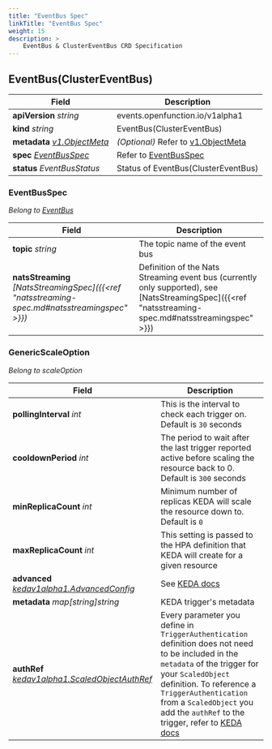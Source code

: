 ```yaml
---
title: "EventBus Spec"
linkTitle: "EventBus Spec"
weight: 15
description: >
    EventBus & ClusterEventBus CRD Specification
---
```


## EventBus(ClusterEventBus)

| Field                                                        | Description                                                  |
| ------------------------------------------------------------ | ------------------------------------------------------------ |
| **apiVersion** *string*                                      | events.openfunction.io/v1alpha1                              |
| **kind** *string*                                            | EventBus(ClusterEventBus)                                    |
| **metadata** *[v1.ObjectMeta](https://pkg.go.dev/k8s.io/apimachinery/pkg/apis/meta/v1#ObjectMeta)* | *(Optional)* Refer to [v1.ObjectMeta](https://pkg.go.dev/k8s.io/apimachinery/pkg/apis/meta/v1#ObjectMeta) |
| **spec** *[EventBusSpec](#eventbusspec)*                     | Refer to [EventBusSpec](#eventbusspec)                       |
| **status** *EventBusStatus*                                  | Status of EventBus(ClusterEventBus)                          |

### EventBusSpec

*Belong to [EventBus](#eventbusclustereventbus)*

| Field                                                        | Description                                                  |
| ------------------------------------------------------------ | ------------------------------------------------------------ |
| **topic** *string*                                           | The topic name of the event bus                              |
| **natsStreaming** *[NatsStreamingSpec]({{<ref "natsstreaming-spec.md#natsstreamingspec" >}})* | Definition of the Nats Streaming event bus (currently only supported), see [NatsStreamingSpec]({{<ref "natsstreaming-spec.md#natsstreamingspec" >}}) |

### GenericScaleOption

*Belong to scaleOption*

| Field                                                        | Description                                                  |
| ------------------------------------------------------------ | ------------------------------------------------------------ |
| **pollingInterval** *int*                                    | This is the interval to check each trigger on. Default is `30` seconds |
| **cooldownPeriod** *int*                                     | The period to wait after the last trigger reported active before scaling the resource back to 0. Default is `300` seconds |
| **minReplicaCount** *int*                                    | Minimum number of replicas KEDA will scale the resource down to. Default is `0` |
| **maxReplicaCount** *int*                                    | This setting is passed to the HPA definition that KEDA will create for a given resource |
| **advanced** *[kedav1alpha1.AdvancedConfig](https://pkg.go.dev/github.com/kedacore/keda/v2/api/v1alpha1#AdvancedConfig)* | See [KEDA docs](https://keda.sh/docs/2.4/concepts/scaling-deployments/) |
| **metadata** *map[string]string*                             | KEDA trigger's metadata                                      |
| **authRef** *[kedav1alpha1.ScaledObjectAuthRef](https://pkg.go.dev/github.com/kedacore/keda/v2/api/v1alpha1#ScaledObjectAuthRef)* | Every parameter you define in `TriggerAuthentication` definition does not need to be included in the `metadata` of the trigger for your `ScaledObject` definition. To reference a `TriggerAuthentication` from a `ScaledObject` you add the `authRef` to the trigger, refer to [KEDA docs](https://keda.sh/docs/2.4/concepts/authentication/) |
